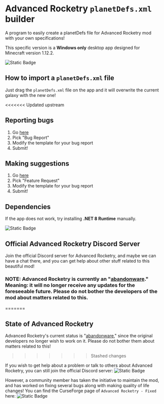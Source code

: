 # Advanced Rocketry `planetDefs.xml` builder

A program to easily create a planetDefs file for Advanced Rocketry mod with your own specifications!

This specific version is a **Windows only** desktop app designed for Minecraft version 1.12.2.

![Static Badge](https://img.shields.io/badge/License-GPL%203.0-2ea8ff?link=https%3A%2F%2Fchoosealicense.com%2Flicenses%2Fgpl-3.0%2F)
## How to import a `planetDefs.xml` file
Just drag the `planetDefs.xml` file on the app and it will overwrite the current galaxy with the new one!

<<<<<<< Updated upstream
## Reporting bugs
1. Go [here](https://github.com/DaIsimsiz/planetDefs-Builder/issues/new/choose)
2. Pick "Bug Report"
3. Modify the template for your bug report
4. Submit!

## Making suggestions
1. Go [here](https://github.com/DaIsimsiz/planetDefs-Builder/issues/new/choose)
2. Pick "Feature Request"
3. Modify the template for your bug report
4. Submit!

## Dependencies
If the app does not work, try installing **.NET 8 Runtime** manually.

![Static Badge](https://img.shields.io/badge/.NET_8-x64%20Installer-a42eff?link=https%3A%2F%2Fdotnet.microsoft.com%2Fen-us%2Fdownload%2Fdotnet%2Fthank-you%2Fruntime-8.0.4-windows-x86-installer)

## Official Advanced Rocketry Discord Server

Join the official Discord server for Advanced Rocketry, and maybe we can have a chat there, and you can get help about other stuff related to this beautiful mod!

### **NOTE:** Advanced Rocketry is currently an "[abandonware](https://en.wikipedia.org/wiki/Abandonware)." Meaning: it will no longer receive any updates for the foreseeable future. Please do not bother the developers of the mod about matters related to this.
=======
## State of Advanced Rocketry
Advanced Rocketry's current status is "[abandonware](https://en.wikipedia.org/wiki/Abandonware)," since the original developers no longer wish to work on it. Please do not bother them about matters related to this!
>>>>>>> Stashed changes

If you wish to get help about a problem or talk to others about Advanced Rocketry, you can still join the official Discord server:
![Static Badge](https://img.shields.io/badge/Official%20Adv.%20Rocketry%20Discord-5865f2?style=for-the-badge&logo=discord&logoColor=white&labelColor=5865f2&color=gray&link=https%3A%2F%2Fdiscord.gg%2FYRGYFdX)

However, a community member has taken the initiative to maintain the mod, and has worked on fixing several bugs along with making quality of life changes!
You can find the CurseForge page of `Advanced Rocketry - Fixed` here:
![Static Badge](https://img.shields.io/badge/Adv.%20Rocketry%20Fixed-5865f2?style=for-the-badge&logo=curseforge&logoColor=white&labelColor=F16436&color=gray&link=https%3A%2F%2Fwww.curseforge.com%2Fminecraft%2Fmc-mods%2Fadvanced-rocketry-2)